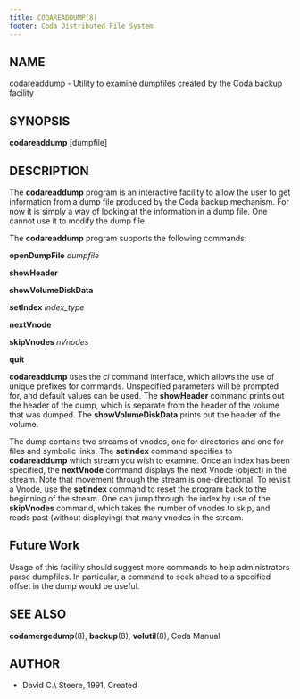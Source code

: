 ```yaml
---
title: CODAREADDUMP(8)
footer: Coda Distributed File System
---
```


## NAME

codareaddump - Utility to examine dumpfiles created by the Coda backup facility

## SYNOPSIS

**codareaddump** \[dumpfile]

## DESCRIPTION

The **codareaddump** program is an interactive facility to allow the
user to get information from a dump file produced by the Coda backup
mechanism. For now it is simply a way of looking at the information in
a dump file. One cannot use it to modify the dump file.

The **codareaddump** program supports the following commands:

**openDumpFile** *dumpfile*

**showHeader**

**showVolumeDiskData**

**setIndex** *index_type*

**nextVnode**

**skipVnodes** *nVnodes*

**quit**

**codareaddump** uses the *ci* command interface, which allows the use of
unique prefixes for commands. Unspecified parameters will be prompted
for, and default values can be used. The **showHeader** command prints out
the header of the dump, which is separate from the header of the volume
that was dumped. The **showVolumeDiskData** prints out the header of the
volume.

The dump contains two streams of vnodes, one for directories and one for
files and symbolic links. The **setIndex** command specifies to
**codareaddump** which stream you wish to examine. Once an index has
been specified, the **nextVnode** command displays the next Vnode
(object) in the stream. Note that movement through the stream is
one-directional. To revisit a Vnode, use the **setIndex** command to
reset the program back to the beginning of the stream. One can jump
through the index by use of the **skipVnodes** command, which takes the
number of vnodes to skip, and reads past (without displaying) that many
vnodes in the stream.

## Future Work

Usage of this facility should suggest more commands to help
administrators parse dumpfiles. In particular, a command to seek ahead
to a specified offset in the dump would be useful.

## SEE ALSO

**codamergedump**(8), **backup**(8), **volutil**(8), Coda Manual

## AUTHOR

- David C.\ Steere, 1991, Created
